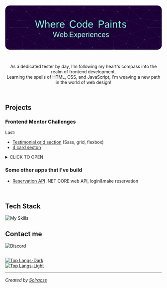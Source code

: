 <p align="center">
 <img src="https://github.com/solracss/solracss/blob/main/github-header-image.png" align="center">
</p>
<br>
<p align="center">As a dedicated tester by day, I'm following my heart's compass into the realm of frontend development. <br>
Learning the spells of HTML, CSS, and JavaScript, I'm weaving a new path in the world of web design!</p>
<br>

## Projects

### Frontend Mentor Challenges

Last:

- [Testimonial grid section](https://github.com/solracss/fem-testimonials-grid-section) (Sass, grid, flexbox)
- [4 card secton](https://github.com/solracss/fem-4-card-feature-section) 


<details>
<summary>CLICK TO OPEN</summary>

- [Result summary component](https://github.com/solracss/fem-results-summary-component)
- [3 column preview card](https://github.com/solracss/fem-3-collumn-preview-card)
- [Stats preview card](https://github.com/solracss/fem-stats-preview-card)
- [Single price grid](https://github.com/solracss/fem-single-price-component)
- [Huddle landing page](https://github.com/solracss/FrontendMentor-Huddle-landing-page-with-single-introductory-section)
- [Order Summary](https://github.com/solracss/FrontendMentor-order-summary)
- [Profile card](https://github.com/solracss/FrontendMentor-profile-card)
- [Product preview](https://github.com/solracss/FrontendMentor-product-preview-card)
- [NFT Card](https://github.com/solracss/FrontendMentor-nft-card)
- [QR Component](https://github.com/solracss/FrontendMentor-QR-component)
</details>

### Some other apps that I've build

- [Reservation API](https://github.com/solracss/reservation-api#reservation-api) .NET CORE web API, login&make reservation
<br>

## Tech Stack

![My Skills](https://skillicons.dev/icons?i=html,css,js,sass,vscode,figma,git,github)
<br>

## Contact me

[![Discord](https://img.shields.io/badge/Contact-C4rlos%239278-blue?label=Discord&logo=discord&logoColor=ffffff)](https://discordapp.com/users/781484299098390529/)

##


[![Top Langs-Dark](https://github-readme-stats.vercel.app/api/top-langs/?username=solracss&count_private=true&layout=compact&theme=dark#gh-dark-mode-only)](https://github.com/anuraghazra/github-readme-stats)<br/>
[![Top Langs-Light](https://github-readme-stats.vercel.app/api/top-langs/?username=solracss&count_private=true&layout=compact&theme=default#gh-light-mode-only)](https://github.com/anuraghazra/github-readme-stats#gh-light-mode-only)<br/>



---

_Created by [Solracss](https://github.com/solracss)_
